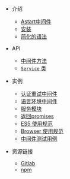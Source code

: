 - 介绍
  - [Astart中间件]()
  - [安装](installation.md)
  - [简化的语法](simplified-syntax.md)

- API
  - [中间件方法](api/methods.md)
  - [`Service` 类](api/Service.md)

- 实例
  - [认证重试中间件](examples/auth-middleware.md)
  - [语言环境中间件](examples/locale-middleware.md)
  - [服务模块](examples/service.md)
  - [返回promises](examples/promise.md)
  - [ES5 使用规范](examples/es5.md)
  - [Browser 使用规范](examples/browser.md)
  - [中间件测试用例](examples/testing.md)

- 资源链接
  - [Gitlab](https://github.com/YanPanMichael/astart-cli)
  - [npm](https://www.npmjs.com/package/astart-cli)
